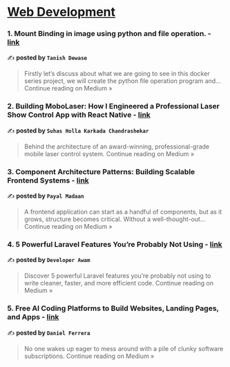 
<h1><a href=https://medium.com/tag/web-development/recommended target="_blank" rel="noopener noreferrer">Web Development</a></h1>
<h3>1. Mount Binding in image using python and file operation. - <a href="https://medium.com/@tanishdewase222/mount-binding-in-image-using-python-and-file-operation-ea11c2965496?source=rss------web_development-5" target="_blank" rel="noopener noreferrer">link</a></h3>

✍️ **posted by `Tanish Dewase`**

<blockquote>Firstly let’s discuss about what we are going to see in this docker series project, we will create the python file operation program and…
Continue reading on Medium »</blockquote>

<h3>2. Building MoboLaser: How I Engineered a Professional Laser Show Control App with React Native - <a href="https://medium.com/@suhashollakc/building-mobolaser-how-i-engineered-a-professional-laser-show-control-app-with-react-native-aa7f40c87e09?source=rss------web_development-5" target="_blank" rel="noopener noreferrer">link</a></h3>

✍️ **posted by `Suhas Holla Karkada Chandrashekar`**

<blockquote>Behind the architecture of an award-winning, professional-grade mobile laser control system.
Continue reading on Medium »</blockquote>

<h3>3. Component Architecture Patterns: Building Scalable Frontend Systems - <a href="https://payal03.medium.com/component-architecture-patterns-building-scalable-frontend-systems-c9c1f47f3dad?source=rss------web_development-5" target="_blank" rel="noopener noreferrer">link</a></h3>

✍️ **posted by `Payal Madaan`**

<blockquote>A frontend application can start as a handful of components, but as it grows, structure becomes critical. Without a well-thought-out…
Continue reading on Medium »</blockquote>

<h3>4. 5 Powerful Laravel Features You’re Probably Not Using - <a href="https://medium.com/@developerawam/5-powerful-laravel-features-youre-probably-not-using-59cf60326702?source=rss------web_development-5" target="_blank" rel="noopener noreferrer">link</a></h3>

✍️ **posted by `Developer Awam`**

<blockquote>Discover 5 powerful Laravel features you’re probably not using to write cleaner, faster, and more efficient code.
Continue reading on Medium »</blockquote>

<h3>5. Free AI Coding Platforms to Build Websites, Landing Pages, and Apps - <a href="https://medium.com/@ferreradaniel/free-ai-coding-platforms-to-build-websites-landing-pages-and-apps-ac11a0636c5f?source=rss------web_development-5" target="_blank" rel="noopener noreferrer">link</a></h3>

✍️ **posted by `Daniel Ferrera`**

<blockquote>No one wakes up eager to mess around with a pile of clunky software subscriptions.
Continue reading on Medium »</blockquote>

